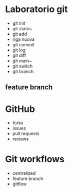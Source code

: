 # Laboratorio git

- git init
- git status
- git add
- riga nuova
- git commit
- git log
- git diff
- git main~
- git switch 
- git branch 


## feature branch

# GitHub

- forks
- issues
- pull requests
- reviews

# Git workflows

- centralized
- feature branch
- gitflow
